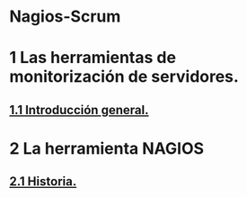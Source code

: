 # Nagios-Scrum
# 1  Las herramientas de monitorización de servidores.
## [1.1  Introducción general.](./md/introduccion_general.md)
# 2  La herramienta NAGIOS
## [2.1  Historia.](./md/historia_nagios.md)
